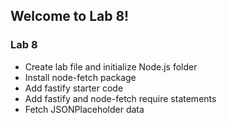 ## Welcome to Lab 8!

### Lab 8
- Create lab file and initialize Node.js folder
- Install node-fetch package
- Add fastify starter code
- Add fastify and node-fetch require statements
- Fetch JSONPlaceholder data

